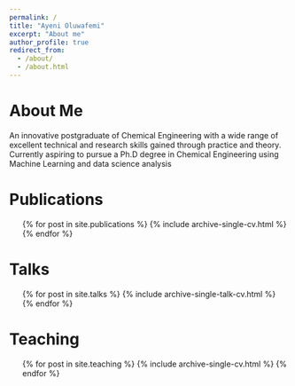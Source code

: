 ```yaml
---
permalink: /
title: "Ayeni Oluwafemi"
excerpt: "About me"
author_profile: true
redirect_from: 
  - /about/
  - /about.html
---
```



About Me
======
An innovative postgraduate of Chemical Engineering with a wide range of excellent technical and research skills gained through practice and theory. Currently aspiring to pursue a Ph.D degree in Chemical Engineering using Machine Learning and data science analysis

Publications
======
  <ul>{% for post in site.publications %}
    {% include archive-single-cv.html %}
  {% endfor %}</ul>
  
Talks
======
  <ul>{% for post in site.talks %}
    {% include archive-single-talk-cv.html %}
  {% endfor %}</ul>
  
Teaching
======
  <ul>{% for post in site.teaching %}
    {% include archive-single-cv.html %}
  {% endfor %}</ul>
